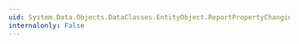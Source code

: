 ```yaml
---
uid: System.Data.Objects.DataClasses.EntityObject.ReportPropertyChanging(System.String)
internalonly: False
---
```

